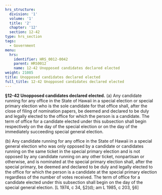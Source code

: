 ```yaml
---
hrs_structure:
  division: '1'
  volume: '1'
  title: '2'
  chapter: '12'
  section: 12-42
type: hrs_section
tags:
  - Government
menu:
  hrs:
    identifier: HRS_0012-0042
    parent: HRS0012
    name: 12-42 Unopposed candidates declared elected
weight: 21085
title: Unopposed candidates declared elected
full_title: 12-42 Unopposed candidates declared elected
---
```

**§12-42 Unopposed candidates declared elected.** (a) Any candidate running for any office in the State of Hawaii in a special election or special primary election who is the sole candidate for that office shall, after the close of filing of nomination papers, be deemed and declared to be duly and legally elected to the office for which the person is a candidate. The term of office for a candidate elected under this subsection shall begin respectively on the day of the special election or on the day of the immediately succeeding special general election.

(b) Any candidate running for any office in the State of Hawaii in a special general election who was only opposed by a candidate or candidates running on the same ticket in the special primary election and is not opposed by any candidate running on any other ticket, nonpartisan or otherwise, and is nominated at the special primary election shall, after the special primary, be deemed and declared to be duly and legally elected to the office for which the person is a candidate at the special primary election regardless of the number of votes received. The term of office for a candidate elected under this subsection shall begin on the day of the special general election. [L 1974, c 34, §2(d); am L 1985, c 203, §6]